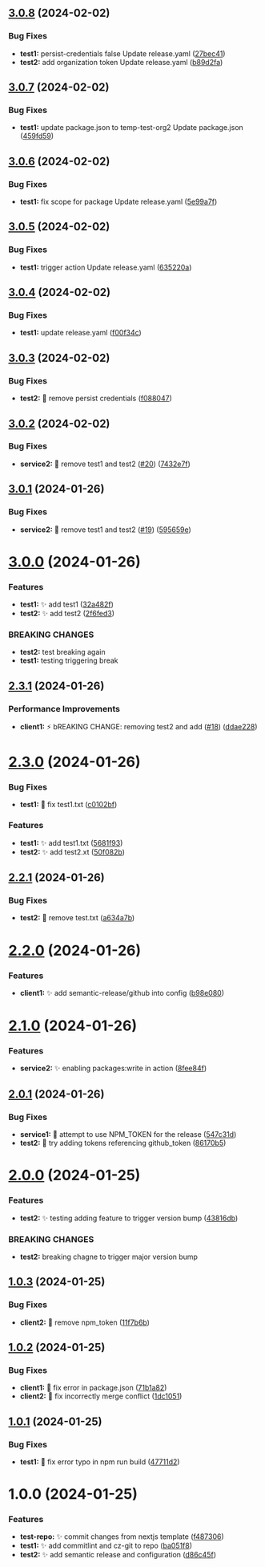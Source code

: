 ## [3.0.8](https://github.com/temp-test-org2/test-repo/compare/v3.0.7...v3.0.8) (2024-02-02)


### Bug Fixes

* **test1:** persist-credentials false Update release.yaml ([27bec41](https://github.com/temp-test-org2/test-repo/commit/27bec41f915c3faaa743e90049f673c3b8fb7901))
* **test2:** add organization token Update release.yaml ([b89d2fa](https://github.com/temp-test-org2/test-repo/commit/b89d2fa8361309b090a46d3108aff2f6e162f894))

## [3.0.7](https://github.com/temp-test-org2/test-repo/compare/v3.0.6...v3.0.7) (2024-02-02)


### Bug Fixes

* **test1:** update package.json to temp-test-org2 Update package.json ([459fd59](https://github.com/temp-test-org2/test-repo/commit/459fd591003940033789297ed6f97f6c538d4d1c))

## [3.0.6](https://github.com/ericly2/test-repo/compare/v3.0.5...v3.0.6) (2024-02-02)


### Bug Fixes

* **test1:** fix scope for package Update release.yaml ([5e99a7f](https://github.com/ericly2/test-repo/commit/5e99a7f3373f1882e63234365011bf39978eb7e5))

## [3.0.5](https://github.com/ericly2/test-repo/compare/v3.0.4...v3.0.5) (2024-02-02)


### Bug Fixes

* **test1:** trigger action Update release.yaml ([635220a](https://github.com/ericly2/test-repo/commit/635220a430e2336a2e044fbd64259d977af62532))

## [3.0.4](https://github.com/ericly2/test-repo/compare/v3.0.3...v3.0.4) (2024-02-02)


### Bug Fixes

* **test1:** update release.yaml ([f00f34c](https://github.com/ericly2/test-repo/commit/f00f34c7c0963d8c2e2979e3cb34a173d9062be3))

## [3.0.3](https://github.com/ericly2/test-repo/compare/v3.0.2...v3.0.3) (2024-02-02)


### Bug Fixes

* **test2:** 🎡 remove persist credentials ([f088047](https://github.com/ericly2/test-repo/commit/f0880474bc4b7d01d641313b1ea3f2dd60167dae))

## [3.0.2](https://github.com/ericly2/test-repo/compare/v3.0.1...v3.0.2) (2024-02-02)


### Bug Fixes

* **service2:** 🐛 remove test1 and test2 ([#20](https://github.com/ericly2/test-repo/issues/20)) ([7432e7f](https://github.com/ericly2/test-repo/commit/7432e7f6f2e331cc09aff982818443172bb74e5a))

## [3.0.1](https://github.com/ericly2/test-repo/compare/v3.0.0...v3.0.1) (2024-01-26)


### Bug Fixes

* **service2:** :bug: remove test1 and test2 ([#19](https://github.com/ericly2/test-repo/issues/19)) ([595659e](https://github.com/ericly2/test-repo/commit/595659ec8c2ece66f6b0a9e12a2b2c19ce589591))

# [3.0.0](https://github.com/ericly2/test-repo/compare/v2.3.1...v3.0.0) (2024-01-26)


### Features

* **test1:** :sparkles: add test1 ([32a482f](https://github.com/ericly2/test-repo/commit/32a482f24b30375f6d9321821608f9726480d525))
* **test2:** :sparkles: add test2 ([2f6fed3](https://github.com/ericly2/test-repo/commit/2f6fed3127d05ea7a2e149b09bcc254491657122))


### BREAKING CHANGES

* **test2:** test breaking again
* **test1:** testing triggering break

## [2.3.1](https://github.com/ericly2/test-repo/compare/v2.3.0...v2.3.1) (2024-01-26)


### Performance Improvements

* **client1:** :zap: bREAKING CHANGE: removing test2 and add ([#18](https://github.com/ericly2/test-repo/issues/18)) ([ddae228](https://github.com/ericly2/test-repo/commit/ddae2284f7c13da626919b52a876310aaf383f2e))

# [2.3.0](https://github.com/ericly2/test-repo/compare/v2.2.1...v2.3.0) (2024-01-26)


### Bug Fixes

* **test1:** :bug: fix test1.txt ([c0102bf](https://github.com/ericly2/test-repo/commit/c0102bf61279a28014aead42ea5084c9616c1821))


### Features

* **test1:** :sparkles: add test1.txt ([5681f93](https://github.com/ericly2/test-repo/commit/5681f93901d7d7f788f92afb593d1a2e3707de95))
* **test2:** :sparkles: add test2.xt ([50f082b](https://github.com/ericly2/test-repo/commit/50f082ba4727e811d8cbdd48a5168551cdd219f0))

## [2.2.1](https://github.com/ericly2/test-repo/compare/v2.2.0...v2.2.1) (2024-01-26)


### Bug Fixes

* **test2:** :bug: remove test.txt ([a634a7b](https://github.com/ericly2/test-repo/commit/a634a7bf1d0558755429db9b194506b0ac1529f5))

# [2.2.0](https://github.com/ericly2/test-repo/compare/v2.1.0...v2.2.0) (2024-01-26)


### Features

* **client1:** :sparkles: add semantic-release/github into config ([b98e080](https://github.com/ericly2/test-repo/commit/b98e080e60d386d18084599ce572b34c748d5949))

# [2.1.0](https://github.com/ericly2/test-repo/compare/v2.0.1...v2.1.0) (2024-01-26)


### Features

* **service2:** :sparkles: enabling packages:write in action ([8fee84f](https://github.com/ericly2/test-repo/commit/8fee84ff7ea717b8cd1dfb5f0984bff6518c7749))

## [2.0.1](https://github.com/ericly2/test-repo/compare/v2.0.0...v2.0.1) (2024-01-26)


### Bug Fixes

* **service1:** :bug: attempt to use NPM_TOKEN for the release ([547c31d](https://github.com/ericly2/test-repo/commit/547c31d3b37f8b464cfb9ec59ef33308daa7a5d2))
* **test2:** :bug: try adding tokens referencing github_token ([86170b5](https://github.com/ericly2/test-repo/commit/86170b50d3a0d5a7cb279dec198c966f097e781d))

# [2.0.0](https://github.com/ericly2/test-repo/compare/v1.0.3...v2.0.0) (2024-01-25)


### Features

* **test2:** :sparkles: testing adding feature to trigger version bump ([43816db](https://github.com/ericly2/test-repo/commit/43816db8846918c4fe5af9acfc9c891fb92668c0))


### BREAKING CHANGES

* **test2:** breaking chagne to trigger major version bump

## [1.0.3](https://github.com/ericly2/test-repo/compare/v1.0.2...v1.0.3) (2024-01-25)


### Bug Fixes

* **client2:** :bug: remove npm_token ([11f7b6b](https://github.com/ericly2/test-repo/commit/11f7b6b88a62b3c6ce8b918cdc7027d8de06260a))

## [1.0.2](https://github.com/ericly2/test-repo/compare/v1.0.1...v1.0.2) (2024-01-25)


### Bug Fixes

* **client1:** :bug: fix error in package.json ([71b1a82](https://github.com/ericly2/test-repo/commit/71b1a8282a747df2df2b81b1915ffcf4771034a7))
* **client2:** :bug: fix incorrectly merge conflict ([1dc1051](https://github.com/ericly2/test-repo/commit/1dc10510ccf941cfa4111163ad146799a0eec587))

## [1.0.1](https://github.com/ericly2/test-repo/compare/v1.0.0...v1.0.1) (2024-01-25)


### Bug Fixes

* **test1:** :bug: fix error typo in npm run build ([47711d2](https://github.com/ericly2/test-repo/commit/47711d2d5fd7125d03c72998d5ffa494f55d0069))

# 1.0.0 (2024-01-25)


### Features

* **test-repo:** :sparkles: commit changes from nextjs template ([f487306](https://github.com/ericly2/test-repo/commit/f487306bece12fde4904c08604b8225d2b8a6cd5))
* **test1:** :sparkles: add commitlint and cz-git to repo ([ba051f8](https://github.com/ericly2/test-repo/commit/ba051f89aee61113947c4284c0bac4de8363c074))
* **test2:** :sparkles: add semantic release and configuration ([d86c45f](https://github.com/ericly2/test-repo/commit/d86c45f31b20e4096b385bc56370d5edbc8adf15))
